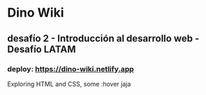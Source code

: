 # Dino Wiki
## desafío 2 - Introducción al desarrollo web - Desafío LATAM
### deploy: https://dino-wiki.netlify.app

Exploring HTML and CSS, some :hover jaja